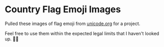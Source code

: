 # Country Flag Emoji Images
Pulled these images of flag emoji from [unicode.org](unicode) for a project. 

Feel free to use them within the expected legal limits that I haven't looked up. 🤷‍♂️

[unicode]: https://unicode.org/emoji/charts/full-emoji-list.html#country-flag
